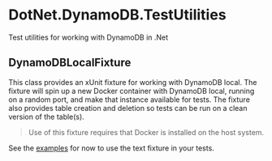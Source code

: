 # DotNet.DynamoDB.TestUtilities
Test utilities for working with DynamoDB in .Net

## DynamoDBLocalFixture
This class provides an xUnit fixture for working with DynamoDB local. The fixture will spin up a new Docker container with DynamoDB local, running on a random port, and make that instance available for tests. The fixture also provides table creation and deletion so tests can be run on a clean version of the table(s).

> Use of this fixture requires that Docker is installed on the host system.

See the [examples](./test/DynamoDB.TestUtilities.Examples) for now to use the text fixture in your tests.

